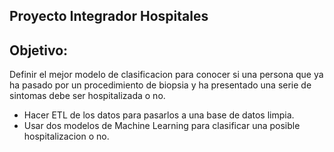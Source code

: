 ## Proyecto Integrador Hospitales

## Objetivo:

Definir el mejor modelo de clasificacion para conocer si una persona que ya ha pasado por un procedimiento de biopsia y ha presentado una serie de sintomas debe ser hospitalizada o no.

* Hacer ETL de los datos para pasarlos a una base de datos limpia.
* Usar dos modelos de Machine Learning para clasificar una posible hospitalizacion o no.

